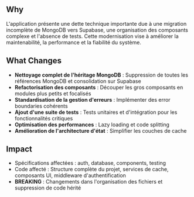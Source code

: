 ## Why
L'application présente une dette technique importante due à une migration incomplète de MongoDB vers Supabase, une organisation des composants complexe et l'absence de tests. Cette modernisation vise à améliorer la maintenabilité, la performance et la fiabilité du système.

## What Changes
- **Nettoyage complet de l'héritage MongoDB** : Suppression de toutes les références MongoDB et consolidation sur Supabase
- **Refactorisation des composants** : Découper les gros composants en modules plus petits et focalisés
- **Standardisation de la gestion d'erreurs** : Implémenter des error boundaries cohérents
- **Ajout d'une suite de tests** : Tests unitaires et d'intégration pour les fonctionnalités critiques
- **Optimisation des performances** : Lazy loading et code splitting
- **Amélioration de l'architecture d'état** : Simplifier les couches de cache

## Impact
- Spécifications affectées : auth, database, components, testing
- Code affecté : Structure complète du projet, services de cache, composants UI, middleware d'authentification
- **BREAKING** : Changements dans l'organisation des fichiers et suppression de code hérité
